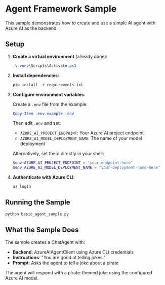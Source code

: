 # Agent Framework Sample

This sample demonstrates how to create and use a simple AI agent with Azure AI as the backend.

## Setup

1. **Create a virtual environment** (already done):
   ```powershell
   .\.venv\Scripts\Activate.ps1
   ```

2. **Install dependencies**:
   ```powershell
   pip install -r requirements.txt
   ```

3. **Configure environment variables**:
   
   Create a `.env` file from the example:
   ```powershell
   Copy-Item .env.example .env
   ```
   
   Then edit `.env` and set:
   - `AZURE_AI_PROJECT_ENDPOINT`: Your Azure AI project endpoint
   - `AZURE_AI_MODEL_DEPLOYMENT_NAME`: The name of your model deployment

   Alternatively, set them directly in your shell:
   ```powershell
   $env:AZURE_AI_PROJECT_ENDPOINT = "your-endpoint-here"
   $env:AZURE_AI_MODEL_DEPLOYMENT_NAME = "your-deployment-name-here"
   ```

4. **Authenticate with Azure CLI**:
   ```powershell
   az login
   ```

## Running the Sample

```powershell
python basic_agent_sample.py
```

## What the Sample Does

The sample creates a ChatAgent with:
- **Backend**: AzureAIAgentClient using Azure CLI credentials
- **Instructions**: "You are good at telling jokes."
- **Prompt**: Asks the agent to tell a joke about a pirate

The agent will respond with a pirate-themed joke using the configured Azure AI model.
